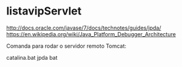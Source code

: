 # listavipServlet

http://docs.oracle.com/javase/7/docs/technotes/guides/jpda/
https://en.wikipedia.org/wiki/Java_Platform_Debugger_Architecture

Comanda para rodar o servidor remoto Tomcat: 

catalina.bat jpda bat